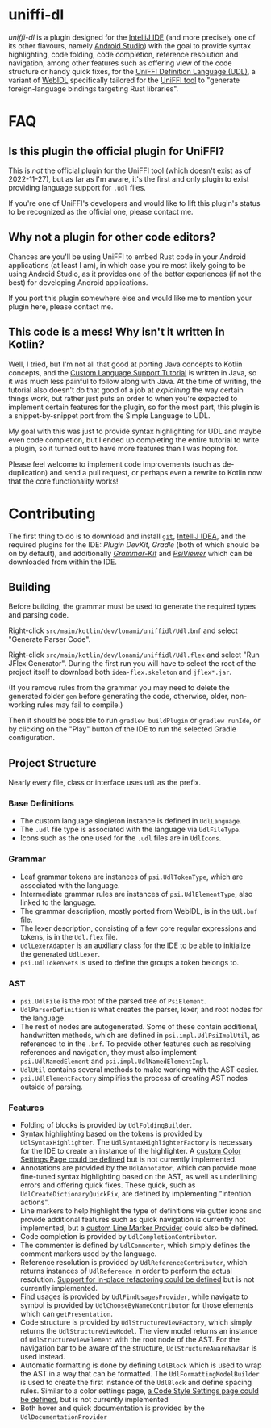 # uniffi-dl

*uniffi-dl* is a plugin designed for the [IntelliJ IDE][idea] (and more precisely one of its other flavours,
namely [Android Studio][android-studio]) with the goal to provide syntax highlighting, code folding, code
completion, reference resolution and navigation, among other features such as offering view of the code
structure or handy quick fixes, for the [UniFFI Definition Language (UDL)][udl], a variant of [WebIDL][web-idl]
specifically tailored for the [UniFFI tool][uniffi] to "generate foreign-language bindings targeting Rust libraries".

[idea]: https://www.jetbrains.com/idea/

[android-studio]: https://developer.android.com/studio/

[udl]: https://mozilla.github.io/uniffi-rs/

[web-idl]: https://webidl.spec.whatwg.org/

[uniffi]: https://github.com/mozilla/uniffi-rs/

# FAQ

## Is this plugin the official plugin for UniFFI?

This is *not* the official plugin for the UniFFI tool (which doesn't exist as of 2022-11-27), but as far as I'm aware,
it's the first and only plugin to exist providing language support for `.udl` files.

If you're one of UniFFI's developers and would like to lift this plugin's status to be recognized as the official one,
please contact me.

## Why not a plugin for other code editors?

Chances are you'll be using UniFFI to embed Rust code in your Android applications (at least I am), in which case
you're most likely going to be using Android Studio, as it provides one of the better experiences (if not the best)
for developing Android applications.

If you port this plugin somewhere else and would like me to mention your plugin here, please contact me.

## This code is a mess! Why isn't it written in Kotlin?

Well, I tried, but I'm not all that good at porting Java concepts to Kotlin concepts, and the [Custom Language Support
Tutorial][cls-tutorial] is written in Java, so it was much less painful to follow along with Java. At the time of
writing, the tutorial also doesn't do that good of a job at *explaining* the way certain things work, but rather just
puts an order to when you're expected to implement certain features for the plugin, so for the most part, this plugin
is a snippet-by-snippet port from the Simple Language to UDL.

My goal with this was just to provide syntax highlighting for UDL and maybe even code completion, but I ended up
completing the entire tutorial to write a plugin, so it turned out to have more features than I was hoping for.

Please feel welcome to implement code improvements (such as de-duplication) and send a pull request, or perhaps even
a rewrite to Kotlin now that the core functionality works!

[cls-tutorial]: https://plugins.jetbrains.com/docs/intellij/custom-language-support-tutorial.html

# Contributing

The first thing to do is to download and install [`git`][git], [IntelliJ IDEA][intellij], and the required plugins
for the IDE: *Plugin DevKit*, *Gradle* (both of which should be on by default), and additionally
[*Grammar-Kit*][grammar-kit] and [*PsiViewer*][psi-viewer] which can be downloaded from within the IDE.

[git]: https://www.git-scm.com/

[intellij]: https://www.jetbrains.com/idea/download/

[grammar-kit]: https://plugins.jetbrains.com/plugin/6606-grammar-kit

[psi-viewer]: https://plugins.jetbrains.com/plugin/227-psiviewer

## Building

Before building, the grammar must be used to generate the required types and parsing code.

Right-click `src/main/kotlin/dev/lonami/uniffidl/Udl.bnf` and select "Generate Parser Code".

Right-click `src/main/kotlin/dev/lonami/uniffidl/Udl.flex` and select "Run JFlex Generator".
During the first run you will have to select the root of the project itself to download
both `idea-flex.skeleton` and `jflex*.jar`.

(If you remove rules from the grammar you may need to delete the generated folder `gen`
before generating the code, otherwise, older, non-working rules may fail to compile.)

Then it should be possible to run `gradlew buildPlugin` or `gradlew runIde`, or by clicking on the "Play"
button of the IDE to run the selected Gradle configuration.

## Project Structure

Nearly every file, class or interface uses `Udl` as the prefix.

### Base Definitions

* The custom language singleton instance is defined in `UdlLanguage`.
* The `.udl` file type is associated with the language via `UdlFileType`.
* Icons such as the one used for the `.udl` files are in `UdlIcons`.

### Grammar

* Leaf grammar tokens are instances of `psi.UdlTokenType`, which are associated with the language.
* Intermediate grammar rules are instances of `psi.UdlElementType`, also linked to the language.
* The grammar description, mostly ported from WebIDL, is in the `Udl.bnf` file.
* The lexer description, consisting of a few core regular expressions and tokens, is in the `Udl.flex` file.
* `UdlLexerAdapter` is an auxiliary class for the IDE to be able to initialize the generated `UdlLexer`.
* `psi.UdlTokenSets` is used to define the groups a token belongs to.

### AST

* `psi.UdlFile` is the root of the parsed tree of `PsiElement`.
* `UdlParserDefinition` is what creates the parser, lexer, and root nodes for the language.
* The rest of nodes are autogenerated. Some of these contain additional, handwritten methods,
  which are defined in `psi.impl.UdlPsiImplUtil`, as referenced to in the `.bnf`. To provide
  other features such as resolving references and navigation, they must also implement
  `psi.UdlNamedElement` and `psi.impl.UdlNamedElementImpl`.
* `UdlUtil` contains several methods to make working with the AST easier.
* `psi.UdlElementFactory` simplifies the process of creating AST nodes outside of parsing.

### Features

* Folding of blocks is provided by `UdlFoldingBuilder`.
* Syntax highlighting based on the tokens is provided by `UdlSyntaxHighlighter`.
  The `UdlSyntaxHighlighterFactory` is necessary for the IDE to create an instance of the highlighter.
  A [custom Color Settings Page could be defined][color-settings] but is not currently implemented.
* Annotations are provided by the `UdlAnnotator`, which can provide more fine-tuned syntax highlighting
  based on the AST, as well as underlining errors and offering quick fixes. These quick, such as
  `UdlCreateDictionaryQuickFix`, are defined by implementing "intention actions".
* Line markers to help highlight the type of definitions via gutter icons and provide additional features
  such as quick navigation is currently not implemented, but a [custom Line Marker Provider][line-marker]
  could also be defined.
* Code completion is provided by `UdlCompletionContributor`.
* The commenter is defined by `UdlCommenter`, which simply defines the comment markers used by the language.
* Reference resolution is provided by `UdlReferenceContributor`, which returns instances of `UdlReference` in order
  to perform the actual resolution. [Support for in-place refactoring could be defined][inplace-refactor] but is not
  currently implemented.
* Find usages is provided by `UdlFindUsagesProvider`, while navigate to symbol is provided by
  `UdlChooseByNameContributor` for those elements which can `getPresentation`.
* Code structure is provided by `UdlStructureViewFactory`, which simply returns the `UdlStructureViewModel`.
  The view model returns an instance of `UdlStructureViewElement` with the root node of the AST. For the
  navigation bar to be aware of the structure, `UdlStructureAwareNavBar` is used instead.
* Automatic formatting is done by defining `UdlBlock` which is used to wrap the AST in a way that can be formatted.
  The `UdlFormattingModelBuilder` is used to create the first instance of the `UdlBlock` and define spacing rules.
  Similar to a color settings page, [a Code Style Settings page could be defined][code-settings], but is not currently
  implemented
* Both hover and quick documentation is provided by the `UdlDocumentationProvider`

[color-settings]: https://plugins.jetbrains.com/docs/intellij/syntax-highlighter-and-color-settings-page.html#define-a-color-settings-page

[line-marker]: https://plugins.jetbrains.com/docs/intellij/line-marker-provider.html#define-a-line-marker-provider

[inplace-refactor]: https://plugins.jetbrains.com/docs/intellij/reference-contributor.html#define-a-refactoring-support-provider

[code-settings]: https://plugins.jetbrains.com/docs/intellij/code-style-settings.html#define-code-style-settings
